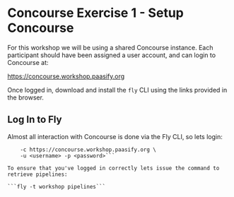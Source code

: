 # Concourse Exercise 1 - Setup Concourse

For this workshop we will be using a shared Concourse instance. Each participant should
have been assigned a user account, and can login to Concourse at:

https://concourse.workshop.paasify.org

Once logged in, download and install the `fly` CLI using the links provided in the browser.

## Log In to Fly

Almost all interaction with Concourse is done via the Fly CLI, so lets login:

```fly -t workshop login \ 
    -c https://concourse.workshop.paasify.org \ 
    -u <username> -p <password>```

To ensure that you've logged in correctly lets issue the command to retrieve pipelines:

```fly -t workshop pipelines```